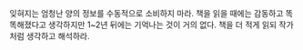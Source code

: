 잊혀지는 엄청난 양의 정보를 수동적으로 소비하지 마라.
책을 읽을 때에는 감동하고 똑똑해졌다고 생각하지만 1~2년 뒤에는 기억나는 것이 거의 없다. 책을 더 적게 읽되 작가처럼 생각하고 해석하라.